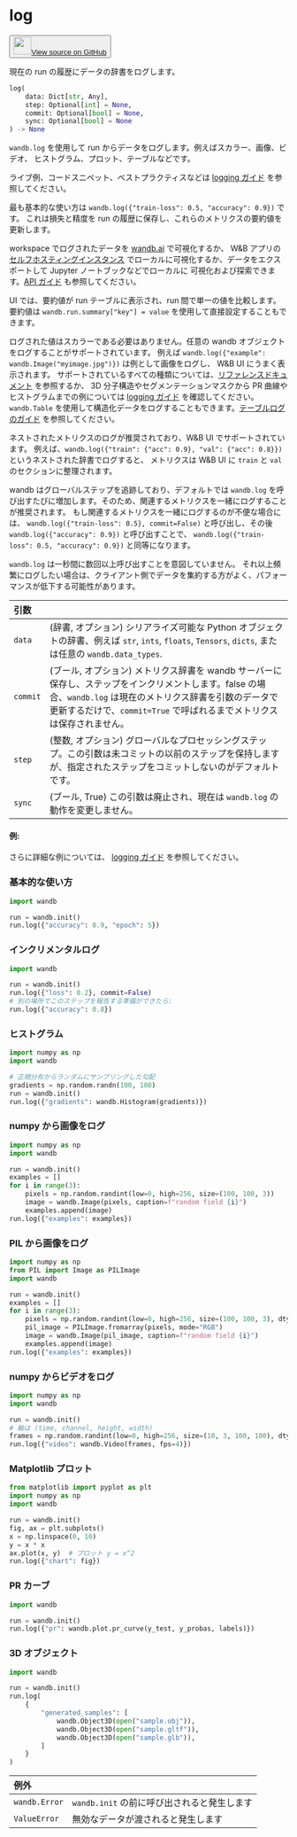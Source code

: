 
# log

<p><button style={{display: 'flex', alignItems: 'center', backgroundColor: 'white', border: '1px solid #ddd', padding: '10px', borderRadius: '6px', cursor: 'pointer', boxShadow: '0 2px 3px rgba(0,0,0,0.1)', transition: 'all 0.3s'}}><a href='https://www.github.com/wandb/wandb/tree/v0.17.1/wandb/sdk/wandb_run.py#L1665-L1877' style={{fontSize: '1.2em', display: 'flex', alignItems: 'center'}}><img src='https://github.githubassets.com/images/modules/logos_page/GitHub-Mark.png' height='32px' width='32px' style={{marginRight: '10px'}}/>View source on GitHub</a></button></p>

現在の run の履歴にデータの辞書をログします。

```python
log(
    data: Dict[str, Any],
    step: Optional[int] = None,
    commit: Optional[bool] = None,
    sync: Optional[bool] = None
) -> None
```

`wandb.log` を使用して run からデータをログします。例えばスカラー、画像、ビデオ、
ヒストグラム、プロット、テーブルなどです。

ライブ例、コードスニペット、ベストプラクティスなどは [logging ガイド](https://docs.wandb.ai/guides/track/log) を参照してください。

最も基本的な使い方は `wandb.log({"train-loss": 0.5, "accuracy": 0.9})` です。
これは損失と精度を run の履歴に保存し、これらのメトリクスの要約値を更新します。

workspace でログされたデータを [wandb.ai](https://wandb.ai) で可視化するか、
W&B アプリの [セルフホスティングインスタンス](https://docs.wandb.ai/guides/hosting)
でローカルに可視化するか、データをエクスポートして Jupyter ノートブックなどでローカルに
可視化および探索できます。[API ガイド](https://docs.wandb.ai/guides/track/public-api-guide) も参照してください。

UI では、要約値が run テーブルに表示され、run 間で単一の値を比較します。
要約値は `wandb.run.summary["key"] = value` を使用して直接設定することもできます。

ログされた値はスカラーである必要はありません。任意の wandb オブジェクトをログすることがサポートされています。
例えば `wandb.log({"example": wandb.Image("myimage.jpg")})` は例として画像をログし、
W&B UI にうまく表示されます。
サポートされているすべての種類については、[リファレンスドキュメント](https://docs.wandb.com/ref/python/data-types) を参照するか、
3D 分子構造やセグメンテーションマスクから PR 曲線やヒストグラムまでの例については [logging ガイド](https://docs.wandb.ai/guides/track/log) を確認してください。
`wandb.Table` を使用して構造化データをログすることもできます。[テーブルログのガイド](https://docs.wandb.ai/guides/data-vis/log-tables) を参照してください。

ネストされたメトリクスのログが推奨されており、W&B UI でサポートされています。
例えば、`wandb.log({"train": {"acc": 0.9}, "val": {"acc": 0.8}})` というネストされた辞書でログすると、
メトリクスは W&B UI に `train` と `val` のセクションに整理されます。

wandb はグローバルステップを追跡しており、デフォルトでは `wandb.log` を呼び出すたびに増加します。そのため、関連するメトリクスを一緒にログすることが推奨されます。
もし関連するメトリクスを一緒にログするのが不便な場合には、
`wandb.log({"train-loss": 0.5}, commit=False)` と呼び出し、その後
`wandb.log({"accuracy": 0.9})` と呼び出すことで、
`wandb.log({"train-loss": 0.5, "accuracy": 0.9})` と同等になります。

`wandb.log` は一秒間に数回以上呼び出すことを意図していません。
それ以上頻繁にログしたい場合は、クライアント側でデータを集約する方がよく、パフォーマンスが低下する可能性があります。

| 引数 |  |
| :--- | :--- |
|  `data` |  (辞書, オプション) シリアライズ可能な Python オブジェクトの辞書、例えば `str`, `ints`, `floats`, `Tensors`, `dicts`, または任意の `wandb.data_types`. |
|  `commit` |  (ブール, オプション) メトリクス辞書を wandb サーバーに保存し、ステップをインクリメントします。false の場合、`wandb.log` は現在のメトリクス辞書を引数のデータで更新するだけで、`commit=True` で呼ばれるまでメトリクスは保存されません。 |
|  `step` |  (整数, オプション) グローバルなプロセッシングステップ。この引数は未コミットの以前のステップを保持しますが、指定されたステップをコミットしないのがデフォルトです。 |
|  `sync` |  (ブール, True) この引数は廃止され、現在は `wandb.log` の動作を変更しません。 |

#### 例:

さらに詳細な例については、
[logging ガイド](https://docs.wandb.com/guides/track/log) を参照してください。

### 基本的な使い方

```python
import wandb

run = wandb.init()
run.log({"accuracy": 0.9, "epoch": 5})
```

### インクリメンタルログ

```python
import wandb

run = wandb.init()
run.log({"loss": 0.2}, commit=False)
# 別の場所でこのステップを報告する準備ができたら:
run.log({"accuracy": 0.8})
```

### ヒストグラム

```python
import numpy as np
import wandb

# 正規分布からランダムにサンプリングした勾配
gradients = np.random.randn(100, 100)
run = wandb.init()
run.log({"gradients": wandb.Histogram(gradients)})
```

### numpy から画像をログ

```python
import numpy as np
import wandb

run = wandb.init()
examples = []
for i in range(3):
    pixels = np.random.randint(low=0, high=256, size=(100, 100, 3))
    image = wandb.Image(pixels, caption=f"random field {i}")
    examples.append(image)
run.log({"examples": examples})
```

### PIL から画像をログ

```python
import numpy as np
from PIL import Image as PILImage
import wandb

run = wandb.init()
examples = []
for i in range(3):
    pixels = np.random.randint(low=0, high=256, size=(100, 100, 3), dtype=np.uint8)
    pil_image = PILImage.fromarray(pixels, mode="RGB")
    image = wandb.Image(pil_image, caption=f"random field {i}")
    examples.append(image)
run.log({"examples": examples})
```

### numpy からビデオをログ

```python
import numpy as np
import wandb

run = wandb.init()
# 軸は (time, channel, height, width)
frames = np.random.randint(low=0, high=256, size=(10, 3, 100, 100), dtype=np.uint8)
run.log({"video": wandb.Video(frames, fps=4)})
```

### Matplotlib プロット

```python
from matplotlib import pyplot as plt
import numpy as np
import wandb

run = wandb.init()
fig, ax = plt.subplots()
x = np.linspace(0, 10)
y = x * x
ax.plot(x, y)  # プロット y = x^2
run.log({"chart": fig})
```

### PR カーブ

```python
import wandb

run = wandb.init()
run.log({"pr": wandb.plot.pr_curve(y_test, y_probas, labels)})
```

### 3D オブジェクト

```python
import wandb

run = wandb.init()
run.log(
    {
        "generated_samples": [
            wandb.Object3D(open("sample.obj")),
            wandb.Object3D(open("sample.gltf")),
            wandb.Object3D(open("sample.glb")),
        ]
    }
)
```

| 例外 |  |
| :--- | :--- |
|  `wandb.Error` |  `wandb.init` の前に呼び出されると発生します |
|  `ValueError` |  無効なデータが渡されると発生します |